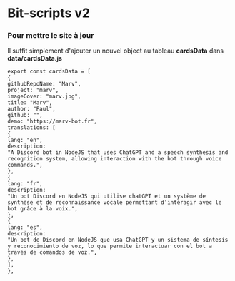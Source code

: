 # Bit-scripts v2

### Pour mettre le site à jour

Il suffit simplement d'ajouter un nouvel object au tableau **cardsData** dans **data/cardsData.js**

```
export const cardsData = [
{
githubRepoName: "Marv",
project: "marv",
imageCover: "marv.jpg",
title: "Marv",
author: "Paul",
github: "",
demo: "https://marv-bot.fr",
translations: [
{
lang: "en",
description:
"A Discord bot in NodeJS that uses ChatGPT and a speech synthesis and recognition system, allowing interaction with the bot through voice commands.",
},
{
lang: "fr",
description:
"Un bot Discord en NodeJS qui utilise chatGPT et un système de synthèse et de reconnaissance vocale permettant d’intéragir avec le bot grâce à la voix.",
},
{
lang: "es",
description:
"Un bot de Discord en NodeJS que usa ChatGPT y un sistema de síntesis y reconocimiento de voz, lo que permite interactuar con el bot a través de comandos de voz.",
},
],
},
```
